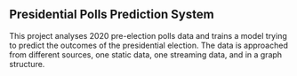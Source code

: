 ## Presidential Polls Prediction System

This project analyses 2020 pre-election polls data and trains a model trying to predict the outcomes of the presidential election. The data is approached from different sources, one static data, one streaming data, and in a graph structure.
